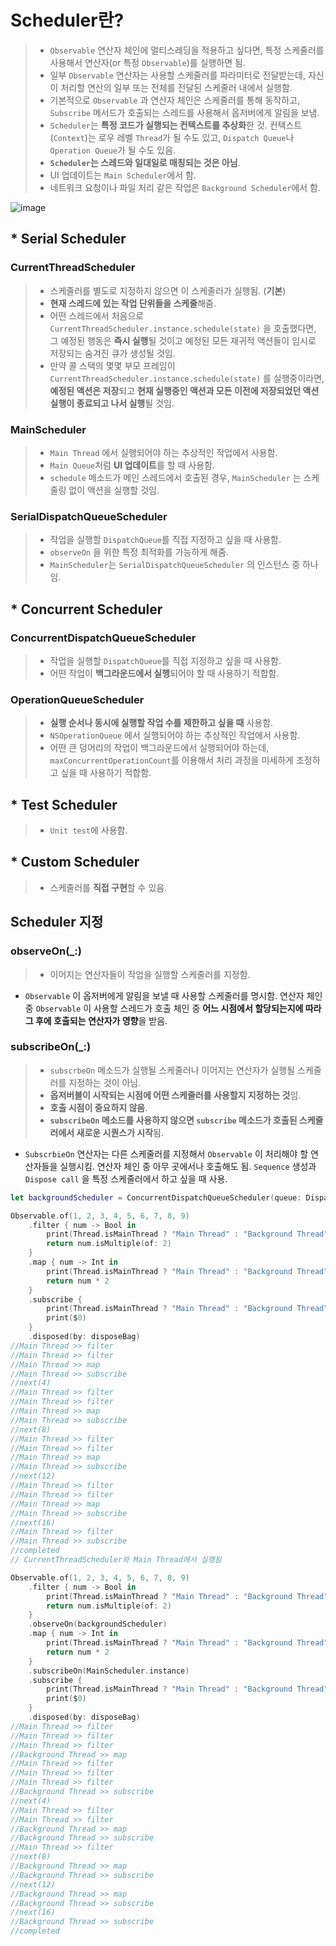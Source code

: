 # Scheduler란?

> * `Observable` 연산자 체인에 멀티스레딩을 적용하고 싶다면, 특정 스케줄러를 사용해서 연산자(or 특정 `Observable`)를 실행하면 됨.
> * 일부 `Observable` 연산자는 사용할 스케줄러를 파라미터로 전달받는데, 자신이 처리할 연산의 일부 또는 전체를 전달된 스케줄러 내에서 실행함. 
> * 기본적으로  `Observable` 과 연산자 체인은 스케줄러를 통해 동작하고, `Subscribe` 메서드가 호출되는 스레드를 사용해서 옵저버에게 알림을 보냄. 
> * `Scheduler`는 **특정 코드가 실행되는 컨텍스트를 추상화**한 것. 컨텍스트(`Context`)는 로우 레벨 `Thread`가 될 수도 있고, `Dispatch Queue`나 `Operation Queue`가 될 수도 있음.
> * **`Scheduler`는 스레드와 일대일로 매칭되는 것은 아님**.
> * UI 업데이트는 `Main Scheduler`에서 함.
> * 네트워크 요청이나 파일 처리 같은 작업은 `Background Scheduler`에서 함.



![image](https://user-images.githubusercontent.com/12438429/113116835-cc6e1880-9248-11eb-914f-17c860b7ef82.png)



## * Serial Scheduler

### CurrentThreadScheduler

> * 스케줄러를 별도로 지정하지 않으면 이 스케줄러가 실행됨. (**기본**)
> * **현재 스레드에 있는 작업 단위들을 스케줄**해줌.
> * 어떤 스레드에서 처음으로 `CurrentThreadScheduler.instance.schedule(state)`  을 호출했다면, 그 예정된 행동은 **즉시 실행**될 것이고 예정된 모든 재귀적 액션들이 임시로 저장되는 숨겨진 큐가 생성될 것임. 
> * 만약 콜 스택의 몇몇 부모 프레임이 `CurrentThreadScheduler.instance.schedule(state)` 를 실행중이라면, **예정된 액션은 저장**되고 **현재 실행중인 액션과 모든 이전에 저장되었던 액션 실행이 종료되고 나서 실행**될 것임.



### MainScheduler

> * `Main Thread` 에서 실행되어야 하는 추상적인 작업에서 사용함. 
> * `Main Queue`처럼 **UI 업데이트**를 할 때 사용함.
> * `schedule` 메소드가 메인 스레드에서 호출된 경우, `MainScheduler` 는 스케줄링 없이 액션을 실행할 것임.



### SerialDispatchQueueScheduler

> * 작업을 실행할 `DispatchQueue`를 직접 지정하고 싶을 때 사용함. 
> * `observeOn` 을 위한 특정 최적화를 가능하게 해줌.
> * `MainScheduler`는 `SerialDispatchQueueScheduler` 의 인스턴스 중 하나임.



## * Concurrent Scheduler

### ConcurrentDispatchQueueScheduler

> * 작업을 실행할 `DispatchQueue`를 직접 지정하고 싶을 때 사용함.
> * 어떤 작업이 **백그라운드에서 실행**되어야 할 때 사용하기 적합함.



### OperationQueueScheduler

> * **실행 순서나 동시에 실행할 작업 수를 제한하고 싶을 때** 사용함. 
> * `NSOperationQueue` 에서 실행되어야 하는 추상적인 작업에서 사용함.
> * 어떤 큰 덩어리의 작업이 백그라운드에서 실행되어야 하는데, `maxConcurrentOperationCount`를 이용해서 처리 과정을 미세하게 조정하고 싶을 때 사용하기 적합함.



## * Test Scheduler

> * `Unit test`에 사용함.



## * Custom Scheduler 

> * 스케줄러를 **직접 구현**할 수 있음.





## Scheduler 지정

### observeOn(_:) 

> * 이어지는 연산자들이 작업을 실행할 스케줄러를 지정함.

* `Observable` 이 옵저버에게 알림을 보낼 때 사용할 스케줄러를 명시함. 연산자 체인 중 `Observable` 이 사용할 스레드가 호출 체인 중 **어느 시점에서 할당되는지에 따라 그 후에 호출되는 연산자가 영향**을 받음. 



### subscribeOn(_:)

> * `subscrbeOn` 메소드가 실행될 스케줄러나 이어지는 연산자가 실행될 스케줄러를 지정하는 것이 아님.
> * **옵저버블이 시작되는 시점에 어떤 스케줄러를 사용할지 지정하는 것**임.
> * **호출 시점이 중요하지 않음**.
> * **`subscribeOn` 메소드를 사용하지 않으면 `subscribe` 메소드가 호출된 스케줄러에서 새로운 시퀀스가 시작**됨.

* `SubscrbieOn` 연산자는 다른 스케줄러를 지정해서 `Observable` 이 처리해야 할 연산자들을 실행시킴. 연산자 체인 중 아무 곳에서나 호출해도 됨. `Sequence` 생성과 `Dispose call` 을 특정 스케줄러에서 하고 싶을 때 사용. 

```swift
let backgroundScheduler = ConcurrentDispatchQueueScheduler(queue: DispatchQueue.global())

Observable.of(1, 2, 3, 4, 5, 6, 7, 8, 9)
    .filter { num -> Bool in
        print(Thread.isMainThread ? "Main Thread" : "Background Thread", ">> filter")
        return num.isMultiple(of: 2)
    }
    .map { num -> Int in
        print(Thread.isMainThread ? "Main Thread" : "Background Thread", ">> map")
        return num * 2
    }
    .subscribe {
        print(Thread.isMainThread ? "Main Thread" : "Background Thread", ">> subscribe")
        print($0)
    }
    .disposed(by: disposeBag)
//Main Thread >> filter
//Main Thread >> filter
//Main Thread >> map
//Main Thread >> subscribe
//next(4)
//Main Thread >> filter
//Main Thread >> filter
//Main Thread >> map
//Main Thread >> subscribe
//next(8)
//Main Thread >> filter
//Main Thread >> filter
//Main Thread >> map
//Main Thread >> subscribe
//next(12)
//Main Thread >> filter
//Main Thread >> filter
//Main Thread >> map
//Main Thread >> subscribe
//next(16)
//Main Thread >> filter
//Main Thread >> subscribe
//completed
// CurrentThreadScheduler와 Main Thread에서 실행됨

Observable.of(1, 2, 3, 4, 5, 6, 7, 8, 9)
    .filter { num -> Bool in
        print(Thread.isMainThread ? "Main Thread" : "Background Thread", ">> filter")
        return num.isMultiple(of: 2)
    }
    .observeOn(backgroundScheduler)
    .map { num -> Int in
        print(Thread.isMainThread ? "Main Thread" : "Background Thread", ">> map")
        return num * 2
    }
    .subscribeOn(MainScheduler.instance)
    .subscribe {
        print(Thread.isMainThread ? "Main Thread" : "Background Thread", ">> subscribe")
        print($0)
    }
    .disposed(by: disposeBag)
//Main Thread >> filter
//Main Thread >> filter
//Main Thread >> filter
//Background Thread >> map
//Main Thread >> filter
//Main Thread >> filter
//Main Thread >> filter
//Background Thread >> subscribe
//next(4)
//Main Thread >> filter
//Main Thread >> filter
//Background Thread >> map
//Background Thread >> subscribe
//Main Thread >> filter
//next(8)
//Background Thread >> map
//Background Thread >> subscribe
//next(12)
//Background Thread >> map
//Background Thread >> subscribe
//next(16)
//Background Thread >> subscribe
//completed
```